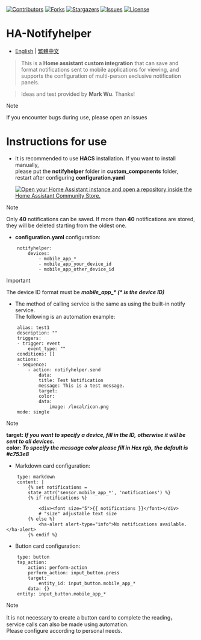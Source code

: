 
 [![Contributors][contributors-shield]][contributors-url]
 [![Forks][forks-shield]][forks-url]
 [![Stargazers][stars-shield]][stars-url]
 [![Issues][issues-shield]][issues-url]
 [![License][license-shield]][license-url]

 [contributors-shield]: https://img.shields.io/github/contributors/kukuxx/HA-NotifyHelper.svg?style=for-the-badge
 [contributors-url]: https://github.com/kukuxx/HA-NotifyHelper/graphs/contributors

 [forks-shield]: https://img.shields.io/github/forks/kukuxx/HA-NotifyHelper.svg?style=for-the-badge
 [forks-url]: https://github.com/kukuxx/HA-NotifyHelper/network/members

 [stars-shield]: https://img.shields.io/github/stars/kukuxx/HA-NotifyHelper.svg?style=for-the-badge
 [stars-url]: https://github.com/kukuxx/HA-NotifyHelper/stargazers

 [issues-shield]: https://img.shields.io/github/issues/kukuxx/HA-NotifyHelper.svg?style=for-the-badge
 [issues-url]: https://github.com/kukuxx/HA-NotifyHelper/issues

 [license-shield]: https://img.shields.io/github/license/kukuxx/HA-NotifyHelper.svg?style=for-the-badge
 [license-url]: https://github.com/kukuxx/HA-NotifyHelper/blob/main/LICENSE

# HA-Notifyhelper

- [English](/README.md) | [繁體中文](/README-zh-TW.md)

> This is a **Home assistant custom integration** that can save and format
  notifications sent to mobile applications for viewing, and supports the configuration
  of multi-person exclusive notification panels.

> Ideas and test provided by **Mark Wu**. Thanks!

> [!NOTE]
> If you encounter bugs during use, please open an issues

# Instructions for use  

- It is recommended to use **HACS** installation. If you want to install manually, 
  <br>please put the **notifyhelper** folder in **custom_components** folder, 
  <br>restart after configuring **configuration.yaml**

  [![Open your Home Assistant instance and open a repository inside the Home Assistant Community Store.](https://my.home-assistant.io/badges/hacs_repository.svg)](https://my.home-assistant.io/redirect/hacs_repository/?owner=kukuxx&repository=HA-NotifyHelper&category=Integration)

> [!NOTE]
> Only **40** notifications can be saved. If more than **40** notifications are stored,
  <br>they will be deleted starting from the oldest one.

- **configuration.yaml** configuration:
```
    notifyhelper:
        devices:
            - mobile_app_*
            - mobile_app_your_device_id
            - mobile_app_other_device_id
```
> [!important]
> The device ID format must be <b><i>mobile_app_* (* is the device ID)</i></b>

- The method of calling service is the same as using the built-in notify service. <br>
  The following is an automation example:
```
    alias: test1
    description: ""
    triggers:
    - trigger: event
        event_type: ""
    conditions: []
    actions:
    - sequence:
        - action: notifyhelper.send
            data:
            title: Test Notification
            message: This is a test message.
            target: 
            color:
            data:
                image: /local/icon.png
    mode: single
```
> [!NOTE]
> **target: <i>If you want to specify a device, fill in the ID,</i>**
  **<i>otherwise it will be sent to all devices.</i>** <br>
  **color: <i>To specify the message color please fill in Hex rgb, the default is #c753e8**</i>
   
- Markdown card configuration:
```
    type: markdown
    content: |
        {% set notifications =
        state_attr('sensor.mobile_app_*', 'notifications') %}
        {% if notifications %}
            
            <div><font size="5">{{ notifications }}</font></div>
            # "size" adjustable text size
        {% else %}
            <ha-alert alert-type="info">No notifications available.</ha-alert>
        {% endif %}
```

- Button card configuration:
```
    type: button
    tap_action:
        action: perform-action
        perform_action: input_button.press
        target:
            entity_id: input_button.mobile_app_*
        data: {}
    entity: input_button.mobile_app_*
```
> [!NOTE]
> It is not necessary to create a button card to complete the reading，<br>
  service calls can also be made using automation. <br>
  Please configure according to personal needs.          

